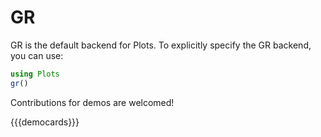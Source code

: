 # GR

GR is the default backend for Plots. To explicitly specify the GR backend, you can use:

```julia
using Plots
gr()
```

Contributions for demos are welcomed!

{{{democards}}}
